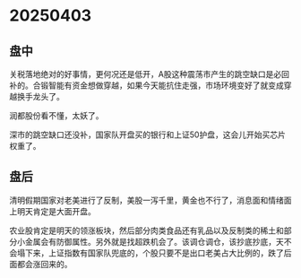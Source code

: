 # 20250403

## 盘中

关税落地绝对的好事情，更何况还是低开，A股这种震荡市产生的跳空缺口是必回补的。合锻智能有资金想做穿越，如果今天能抗住走强，市场环境变好了就变成穿越换手龙头了。

润都股份看不懂，太妖了。

深市的跳空缺口还没补，国家队开盘买的银行和上证50护盘，这会儿开始买芯片权重了。

## 盘后

清明假期国家对老美进行了反制，美股一泻千里，黄金也不行了，消息面和情绪面上明天肯定是大面开盘。

农业股肯定是明天的领涨板块，然后部分肉类食品还有乳品以及反制类的稀土和部分小金属会有防御属性。另外就是找超跌机会了。该调仓调仓，该抄底抄底，天不会塌下来，上证指数有国家队兜底的，个股只要不是出口老美占大比例的，跌了后面都会涨回来的。

